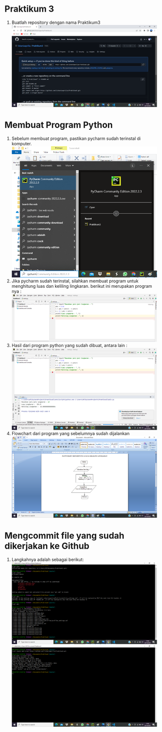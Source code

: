 # Praktikum 3
1. Buatlah repository dengan nama Praktikum3
![img.1](Screenshot/Foto1.png)

# Membuat Program Python
1. Sebelum membuat program, pastikan pycharm sudah terinstal di komputer.
![img.2](Screenshot/Foto2.png)
2. Jika pycharm sudah terinstal, silahkan membuat program untuk menghitung luas dan keliling lingkaran. berikut ini merupakan program nya :
![img.3](Screenshot/Foto3.png)
3. Hasil dari program python yang sudah dibuat, antara lain :
![img.4](Screenshot/Foto4.png)
4. Flowchart dari program yang sebelumnya sudah dijalankan
![img.5](Screenshot/Foto5.png)

# Mengcommit file yang sudah dikerjakan ke Github
1. Langkahnya adalah sebagai berikut:
![img.6](Screenshot/Foto6.png)
![img.7](Screenshot/Foto7.png)